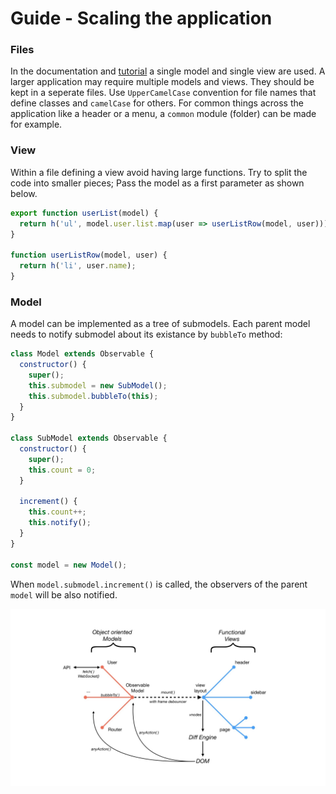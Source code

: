 # Guide - Scaling the application

### Files

In the documentation and [tutorial](../tutorial/time-server.md) a single model and single view are used. A larger application may require multiple models and views. They should be kept in a seperate files. Use `UpperCamelCase` convention for file names that define classes and `camelCase` for others.
For common things across the application like a header or a menu, a `common` module (folder) can be made for example.

### View

Within a file defining a view avoid having large functions. Try to split the code into smaller pieces; Pass the model as a first parameter as shown below.

```js
export function userList(model) {
  return h('ul', model.user.list.map(user => userListRow(model, user))); # where user var comes from?
}

function userListRow(model, user) {
  return h('li', user.name);
}
```

### Model

A model can be implemented as a tree of submodels. Each parent model needs to notify submodel about its existance by `bubbleTo` method:

```js
class Model extends Observable {
  constructor() {
    super();
    this.submodel = new SubModel();
    this.submodel.bubbleTo(this);
  }
}

class SubModel extends Observable {
  constructor() {
    super();
    this.count = 0;
  }

  increment() {
    this.count++;
    this.notify();
  }
}

const model = new Model();
```

When `model.submodel.increment()` is called, the observers of the parent `model` will be also notified.

![Global view of the architecture](../images/architecture-front.jpeg)
